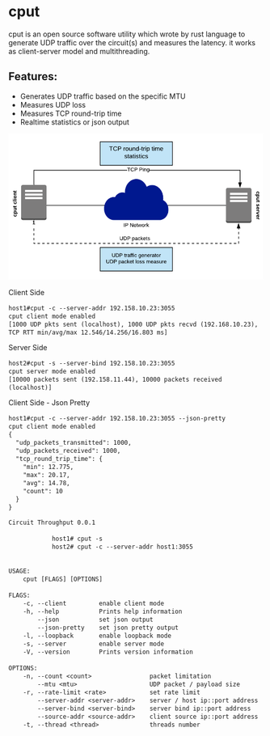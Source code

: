 # cput
cput is an open source software utility which wrote by rust language to generate UDP traffic over the circuit(s) and measures the latency. it works as client-server model and multithreading.

## Features:
* Generates UDP traffic based on the specific MTU
* Measures UDP loss
* Measures TCP round-trip time
* Realtime statistics or json output

![topo](/docs/imgs/cput_diagram.png?raw=true "cput")

Client Side
```
host1#cput -c --server-addr 192.158.10.23:3055
cput client mode enabled
[1000 UDP pkts sent (localhost), 1000 UDP pkts recvd (192.168.10.23), TCP RTT min/avg/max 12.546/14.256/16.803 ms]
```
Server Side
```
host2#cput -s --server-bind 192.158.10.23:3055
cput server mode enabled
[10000 packets sent (192.158.11.44), 10000 packets received (localhost)]
```

Client Side - Json Pretty
```
host1#cput -c --server-addr 192.158.10.23:3055 --json-pretty
cput client mode enabled
{
  "udp_packets_transmitted": 1000,
  "udp_packets_received": 1000,
  "tcp_round_trip_time": {
    "min": 12.775,
    "max": 20.17,
    "avg": 14.78,
    "count": 10
  }
}
```

```
Circuit Throughput 0.0.1

            host1# cput -s 
            host2# cput -c --server-addr host1:3055
            

USAGE:
    cput [FLAGS] [OPTIONS]

FLAGS:
    -c, --client         enable client mode
    -h, --help           Prints help information
        --json           set json output
        --json-pretty    set json pretty output
    -l, --loopback       enable loopback mode
    -s, --server         enable server mode
    -V, --version        Prints version information

OPTIONS:
    -n, --count <count>                packet limitation
        --mtu <mtu>                    UDP packet / payload size
    -r, --rate-limit <rate>            set rate limit
        --server-addr <server-addr>    server / host ip::port address
        --server-bind <server-bind>    server bind ip::port address
        --source-addr <source-addr>    client source ip::port address
    -t, --thread <thread>              threads number
```
